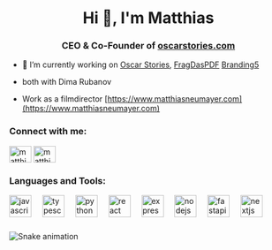 <h1 align="center">Hi 👋, I'm Matthias</h1>
<h3 align="center">CEO & Co-Founder of <a href="https://www.oscarstories.com" target="blank">oscarstories.com</a></h3>

- 🔭 I’m currently working on  [Oscar Stories](https://www.oscarstories.com), [FragDasPDF](https://www.fragdaspdf.de) [Branding5](https://www.branding5.com)
- both with Dima Rubanov

- Work as a filmdirector [https://www.matthiasneumayer.com](https://www.matthiasneumayer.com)

<h3 align="left">Connect with me:</h3>
<p align="left">
<a href="https://linkedin.com/in/matthiasneumayer" target="blank"><img align="center" src="https://raw.githubusercontent.com/rahuldkjain/github-profile-readme-generator/master/src/images/icons/Social/linked-in-alt.svg" alt="matthiasneumayer" height="30" width="40" /></a>
<a href="https://instagram.com/matthias_neumayer" target="blank"><img align="center" src="https://raw.githubusercontent.com/rahuldkjain/github-profile-readme-generator/master/src/images/icons/Social/instagram.svg" alt="matthias_neumayer" height="30" width="40" /></a>
</p>

<h3 align="left">Languages and Tools:</h3>
<div align="left">
  <img src="https://cdn.jsdelivr.net/gh/devicons/devicon/icons/javascript/javascript-original.svg" height="40" alt="javascript logo"  />
  <img width="12" />
  <img src="https://cdn.jsdelivr.net/gh/devicons/devicon/icons/typescript/typescript-original.svg" height="40" alt="typescript logo"  />
  <img width="12" />
  <img src="https://cdn.jsdelivr.net/gh/devicons/devicon/icons/python/python-original.svg" height="40" alt="python logo"  />
  <img width="12" />
  <img src="https://cdn.jsdelivr.net/gh/devicons/devicon/icons/react/react-original.svg" height="40" alt="react logo"  />
  <img width="12" />
  <img src="https://cdn.jsdelivr.net/gh/devicons/devicon/icons/express/express-original.svg" height="40" alt="express logo"  />
  <img width="12" />
  <img src="https://cdn.jsdelivr.net/gh/devicons/devicon/icons/nodejs/nodejs-original.svg" height="40" alt="nodejs logo"  />
  <img width="12" />
  <img src="https://cdn.jsdelivr.net/gh/devicons/devicon/icons/fastapi/fastapi-original.svg" height="40" alt="fastapi logo"  />
  <img width="12" />
  <img src="https://cdn.jsdelivr.net/gh/devicons/devicon/icons/nextjs/nextjs-original.svg" height="40" alt="nextjs logo"  />
</div>

###

<img src="https://raw.githubusercontent.com/newme616/newme616/output/snake.svg" alt="Snake animation" />
